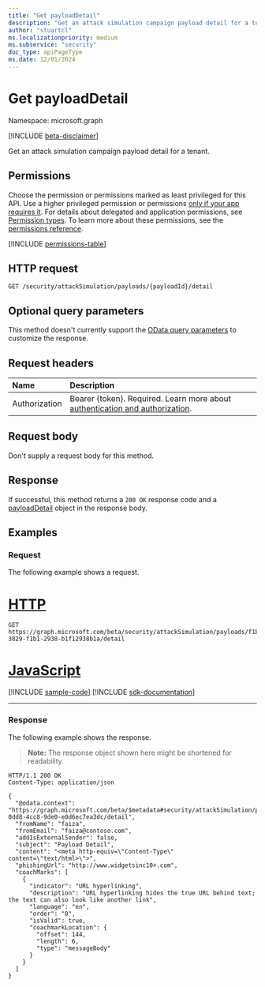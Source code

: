 ```yaml
---
title: "Get payloadDetail"
description: "Get an attack simulation campaign payload detail for a tenant."
author: "stuartcl"
ms.localizationpriority: medium
ms.subservice: "security"
doc_type: apiPageType
ms.date: 12/01/2024
---
```


# Get payloadDetail

Namespace: microsoft.graph

[!INCLUDE [beta-disclaimer](../../includes/beta-disclaimer.md)]

Get an attack simulation campaign payload detail for a tenant.

## Permissions

Choose the permission or permissions marked as least privileged for this API. Use a higher privileged permission or permissions [only if your app requires it](/graph/permissions-overview#best-practices-for-using-microsoft-graph-permissions). For details about delegated and application permissions, see [Permission types](/graph/permissions-overview#permission-types). To learn more about these permissions, see the [permissions reference](/graph/permissions-reference).

<!-- { "blockType": "permissions", "name": "payloaddetail_get" } -->
[!INCLUDE [permissions-table](../includes/permissions/payloaddetail-get-permissions.md)]

## HTTP request

<!-- {
  "blockType": "ignored"
}
-->
```http
GET /security/attackSimulation/payloads/{payloadId}/detail
```

## Optional query parameters

This method doesn't currently support the [OData query parameters](/graph/query-parameters) to customize the response.

## Request headers

|Name|Description|
|:---|:---|
|Authorization|Bearer {token}. Required. Learn more about [authentication and authorization](/graph/auth/auth-concepts).|

## Request body

Don't supply a request body for this method.

## Response

If successful, this method returns a `200 OK` response code and a [payloadDetail](../resources/payloaddetail.md) object in the response body.

## Examples

### Request

The following example shows a request.

# [HTTP](#tab/http)
<!-- {
  "blockType": "request",
  "name": "get_payloadDetail",
  "sampleKeys": ["f1b13829-3829-f1b1-2938-b1f12938b1a"]
}
-->
```http
GET https://graph.microsoft.com/beta/security/attackSimulation/payloads/f1b13829-3829-f1b1-2938-b1f12938b1a/detail
```

# [JavaScript](#tab/javascript)
[!INCLUDE [sample-code](../includes/snippets/javascript/get-payloaddetail-javascript-snippets.md)]
[!INCLUDE [sdk-documentation](../includes/snippets/snippets-sdk-documentation-link.md)]

---

### Response

The following example shows the response.

>**Note:** The response object shown here might be shortened for readability.
<!-- {
  "blockType": "response",
  "truncated": true,
  "@odata.type": "microsoft.graph.payloadDetail"
}
-->
```http
HTTP/1.1 200 OK
Content-Type: application/json

{
  "@odata.context": "https://graph.microsoft.com/beta/$metadata#security/attackSimulation/payloads/2f5548d1-0dd8-4cc8-9de0-e0d6ec7ea3dc/detail",
  "fromName": "faiza",
  "fromEmail": "faiza@contoso.com",
  "addIsExternalSender": false,
  "subject": "Payload Detail",
  "content": "<meta http-equiv=\"Content-Type\" content=\"text/html>\">",
  "phishingUrl": "http://www.widgetsinc10+.com",
  "coachMarks": [
    {
      "indicator": "URL hyperlinking",
      "description": "URL hyperlinking hides the true URL behind text; the text can also look like another link",
      "language": "en",
      "order": "0",
      "isValid": true,
      "coachmarkLocation": {
        "offset": 144,
        "length": 6,
        "type": "messageBody"
      }
    }
  ]
}
```
